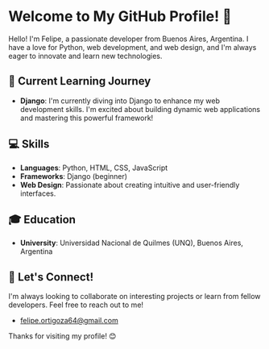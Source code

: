 # Welcome to My GitHub Profile! 👋

  Hello! I'm Felipe, a passionate developer from Buenos Aires, Argentina. I have a love for Python, web development, and web design, and I'm always eager to innovate and learn new technologies.

## 🌱 Current Learning Journey
- **Django**: I'm currently diving into Django to enhance my web development skills. I'm excited about building dynamic web applications and mastering this powerful framework!

## 💻 Skills
- **Languages**: Python, HTML, CSS, JavaScript
- **Frameworks**: Django (beginner)
- **Web Design**: Passionate about creating intuitive and user-friendly interfaces.

## 🎓 Education
- **University**: Universidad Nacional de Quilmes (UNQ), Buenos Aires, Argentina

## 🚀 Let's Connect!
I'm always looking to collaborate on interesting projects or learn from fellow developers. Feel free to reach out to me!

- felipe.ortigoza64@gmail.com

Thanks for visiting my profile! 😊
